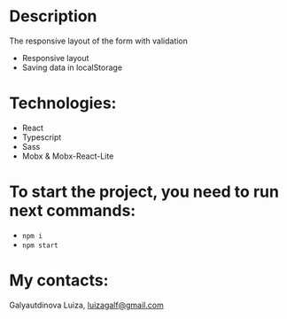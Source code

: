 # Description

The responsive layout of the form with validation

- Responsive layout
- Saving data in localStorage

# Technologies:

- React
- Typescript
- Sass
- Mobx & Mobx-React-Lite

# To start the project, you need to run next commands:

- `npm i`
- `npm start`

# My contacts:

Galyautdinova Luiza, luizagalf@gmail.com
